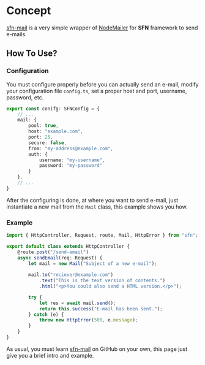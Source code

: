 <!-- title: E-mail; order: 15 -->
# Concept

[sfn-mail](https://github.com/hyurl/sfn-mail) is a very simple wrapper of 
[NodeMailer](https://github.com/nodemailer/nodemailer) for **SFN** framework 
to send e-mails.

## How To Use?

### Configuration

You must configure properly before you can actually send an e-mail, modify 
your configuration file `config.ts`, set a proper host and port, username, 
password, etc.

```typescript
export const conifg: SFNConfig = {
    // ...
    mail: {
        pool: true,
        host: "example.com",
        port: 25,
        secure: false,
        from: "my-address@example.com",
        auth: {
            username: "my-username",
            password: "my-password"
        }
    },
    // ...
}
```

After the configuring is done, at where you want to send e-mail, just 
instantiate a new mail from the `Mail` class, this example shows you how.

### Example

```typescript
import { HttpController, Request, route, Mail, HttpError } from "sfn";

export default class extends HttpController {
    @route.post("/send-email")
    async sendEmail(req: Request) {
        let mail = new Mail("Subject of a new e-mail");
        
        mail.to("reciever@example.com")
            .text("This is the text version of contents.")
            .html("<p>You could also send a HTML version.</p>");

        try {
            let res = await mail.send();
            return this.success("E-mail has been sent.");
        } catch (e) {
            throw new HttpError(500, e.message);
        }
    }
}
```

As usual, you must learn [sfn-mail](https://github.com/hyurl/sfn-mail) on 
GitHub on your own, this page just give you a brief intro and example.